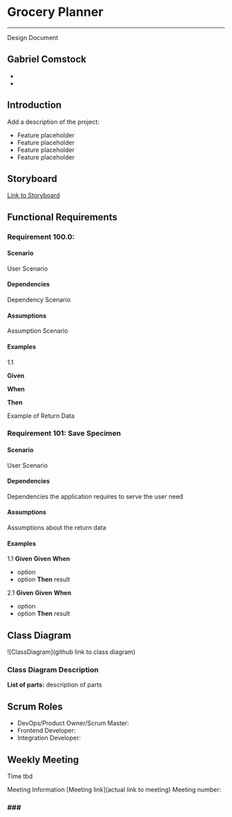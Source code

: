 # Grocery Planner

---

Design Document

Gabriel Comstock
-
-
-

## Introduction

Add a description of the project:

-	Feature placeholder
-	Feature placeholder
-	Feature placeholder
-	Feature placeholder


## Storyboard

[Link to Storyboard](https://it3048ccomsto.invisionapp.com/freehand/GroceryPlanner-znaD5UVdQ)

## Functional Requirements

### Requirement 100.0:

#### Scenario

User Scenario

#### Dependencies

Dependency Scenario

#### Assumptions

Assumption Scenario

#### Examples
1.1

**Given**

**When**

**Then**

Example of Return Data

### Requirement 101: Save Specimen

#### Scenario

User Scenario

#### Dependencies
Dependencies the application requires to serve the user need

#### Assumptions
Assumptions about the return data

#### Examples

1.1
**Given**
**Given**
**When**

-	option
-	option
**Then**  result

2.1
**Given**
**Given**
**When**

-	option
-	option
**Then** result

## Class Diagram

![ClassDiagram](github link to class diagram)

### Class Diagram Description


**List of parts:**   description of parts


## Scrum Roles

- DevOps/Product Owner/Scrum Master:
- Frontend Developer:
- Integration Developer:

## Weekly Meeting

Time tbd

Meeting Information
[Meeting link](actual link to meeting)
Meeting number:
### ### ###








